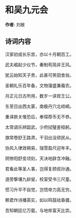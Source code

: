 # 和吴九元会

**作者**: 刘敞

## 诗词内容

汉家初成长乐宫，亦以十月朝百工。

武夫崛起少仪节，秦制苟简非王风。

犹云始知天子贵，此甚可笑田舍翁。

圣朝礼乐百年备，文物寖盛兼羲农。

月正元日古所用，数岁一讲宾王公。

东至日出西太蒙，南极丹穴北崆峒。

重译款关惟恐后，奉琛荐币无不恭。

太常调乐辨韶武，少府拭璧差桓躬。

旗常卷舒王路肃，干羽出没顽民从。

协风入律效朔易，瑞雪盈尺迎年丰。

阴惨阳舒变顷刻，天决地辟含冲融。

君看此等圣人事，岂得复顾叔孙通。

道旁撃壤九龄叟，校室受书三尺童。

惯习升平不自觉，岂悟帝力高无穷。

赖君作诗播英实，如以鸣鼓祛昏聋。

吾知朝廷亿万载，与地侔富天比崇。

